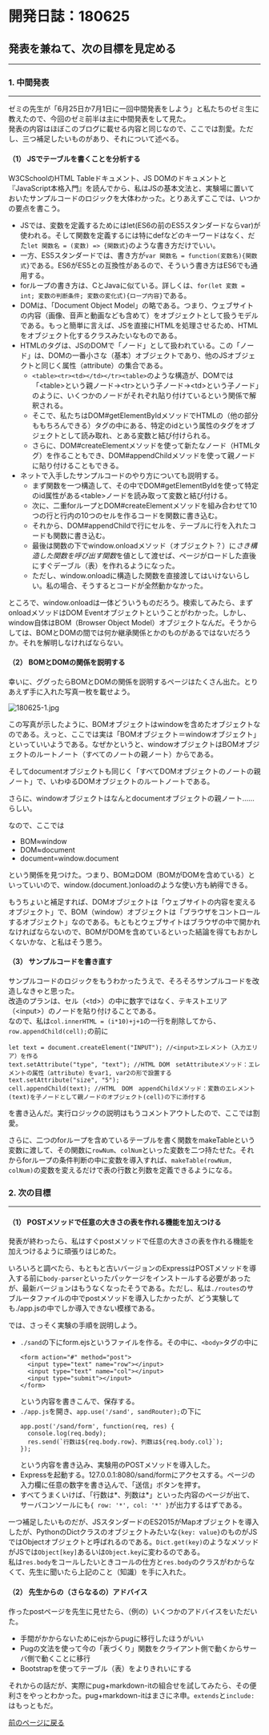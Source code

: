 # 開発日誌：180625

## 発表を兼ねて、次の目標を見定める
***

### 1. 中間発表
***

ゼミの先生が「6月25日か7月1日に一回中間発表をしよう」と私たちのゼミ生に教えたので、今回のゼミ前半は主に中間発表をして見た。  
発表の内容はほぼこのブログに載せる内容と同じなので、ここでは割愛。ただし、三つ補足したいものがあり、それについて述べる。

#### （1） JSでテーブルを書くことを分析する

W3CSchoolのHTML Tableドキュメント、JS DOMのドキュメントと『JavaScript本格入門』を読んでから、私はJSの基本文法と、実験場に置いておいたサンプルコードのロジックを大体わかった。とりあえずここでは、いつかの要点を書こう。  
* JSでは、変数を定義するためにはlet(ES6の前のES5スタンダードならvar)が使われる。そして関数を定義するには特にdefなどのキーワードはなく、だた`let 関数名 = (変数) => {関数式}`のような書き方だけでいい。  
* 一方、ES5スタンダードでは、書き方が`var 関数名 = function(変数名){関数式}`である。ES6がES5との互換性があるので、そういう書き方はES6でも通用する。
* forループの書き方は、CとJavaに似ている。詳しくは、`for(let 変数 = int; 変数の判断条件; 変数の変化式){ロープ内容}`である。
* DOMは、「Document Object Model」の略である。つまり、ウェブサイトの内容（画像、音声と動画なども含めて）をオブジェクトとして扱うモデルである。もっと簡単に言えば、JSを直接にHTMLを処理させるため、HTMLをオブジェクト化するクラスみたいなものである。
* HTMLのタグは、JSのDOMで「ノード」として扱われている。この「ノード」は、DOMの一番小さな（基本）オブジェクトであり、他のJSオブジェクトと同じく属性（attribute）の集合である。
  * `<table><tr><td></td></tr><table>`のような構造が、DOMでは「\<table\>という親ノード->\<tr\>という子ノード->\<td\>という子ノード」のように、いくつかのノードがそれぞれ貼り付けているという関係で解釈される。
  * そこで、私たちはDOM#getElementByIdメソッドでHTMLの<body>（他の部分ももちろんできる）タグの中にある、特定のidという属性のタグをオブジェクトとして読み取れ、とある変数と結び付けられる。
  * さらに、DOM#createElementメソッドを使って新たなノード（HTMLタグ）を作ることもでき、DOM#appendChildメソッドを使って親ノードに貼り付けることもできる。
* ネットで入手したサンプルコードのやり方についても説明する。
  * まず関数を一つ構造して、その中でDOM#getElementByIdを使って特定のid属性がある\<table\>ノードを読み取って変数と結び付ける。
  * 次に、二重forループとDOM#createElementメソッドを組み合わせて10つの行と行内の10つのセルを作るコードを関数に書き込む。
  * それから、DOM#appendChildで行にセルを、テーブルに行を入れたコードも関数に書き込む。
  * 最後は関数の下でwindow.onloadメソッド（オブジェクト？）に*さき構造した関数を呼び出す関数*を値として渡せば、ページがロードした直後にすぐデーブル（表）を作れるようになった。
  * ただし、window.onloadに構造した関数を直接渡してはいけないらしい。私の場合、そうするとコードが全然動かなかった。

ところで、window.onloadは一体どういうものだろう。検索してみたら、まずonloadメソッドはDOM Eventオブジェクトということがわかった。しかし、window自体はBOM（Browser Object Model）オブジェクトなんだ。そうからしては、BOMとDOMの間では何か継承関係とかのものがあるではないだろうか。それを解明しなければならない。

#### （2） BOMとDOMの関係を説明する

幸いに、ググったらBOMとDOMの関係を説明するページはたくさん出た。とりあえず手に入れた写真一枚を載せよう。

![180625-1.jpg][1]

この写真が示したように、BOMオブジェクトはwindowを含めたオブジェクトなのである。えっと、ここでは実は「BOMオブジェクト＝windowオブジェクト」といっていいようである。なぜかというと、windowオブジェクトはBOMオブジェクトのルートノート（すべてのノートの親ノート）からである。

そしてdocumentオブジェクトも同じく「すべてDOMオブジェクトのノートの親ノート」で、いわゆるDOMオブジェクトのルートノートである。

さらに、windowオブジェクトはなんとdocumentオブジェクトの親ノート……らしい。

なので、ここでは

* BOM≈window
* DOM≈document
* document=window.document

という関係を見つけた。つまり、BOM⊇DOM（BOMがDOMを含めている）といっていいので、window.(document.)onloadのような使い方も納得できる。

もうちょいと補足すれば、DOMオブジェクトは「ウェブサイトの内容を変えるオブジェクト」で、BOM（window）オブジェクトは「ブラウザをコントロールするオブジェクト」なのである。もともとウェブサイトはブラウザの中で開かれなければならないので、BOMがDOMを含めているといった結論を得てもおかしくないかな、と私はそう思う。

#### （3） サンプルコードを書き直す

サンプルコードのロジックをもうわかったうえで、そろそろサンプルコードを改造しなきゃと思った。  
改造のプランは、セル（\<td\>）の中に数字ではなく、テキストエリア（\<input\>）のノードを貼り付けることである。  
なので、私は`col.innerHTML = (i*10)+j+1`の一行を削除してから、`row.appendChild(cell);`の前に

```
let text = document.createElement("INPUT"); //<input>エレメント（入力エリア）を作る
text.setAttribute("type", "text"); //HTML DOM　setAttributeメソッド：エレメントの属性（attribute）をvar1, var2の形で設置する
text.setAttribute("size", "5");
cell.appendChild(text); //HTML　DOM　appendChildメソッド：変数のエレメント(text)を子ノードとして親ノードのオブジェクト(cell)の下に添付する
```

を書き込んだ。実行ロジックの説明はもうコメントアウトしたので、ここでは割愛。

さらに、二つのforループを含めているテーブルを書く関数をmakeTableという変数に渡して、その関数に`rowNum`、`colNum`といった変数を二つ持たせた。それからforループの条件判断の中に変数を導入すれば、`makeTable(rowNum, colNum)`の変数を変えるだけで表の行数と列数を定義できるようになる。

### 2. 次の目標
***

#### （1） POSTメソッドで任意の大きさの表を作れる機能を加えつける

発表が終わったら、私はすぐpostメソッドで任意の大きさの表を作れる機能を加えつけるように頑張りはじめた。

いろいろと調べたら、もともと古いバージョンのExpressはPOSTメソッドを導入する前に`body-parser`といったパッケージをインストールする必要があったが、最新バージョンはもうなくなったそうである。ただし、私は`./routes`のサブルータファイルの中でpostメソッドを導入したかったが、どう実験しても./app.jsの中でしか導入できない模様である。

では、さっそく実験の手順を説明しよう。

* `./sand`の下にform.ejsというファイルを作る。その中に、`<body>`タグの中に
  ```
  <form action="#" method="post">
    <input type="text" name="row"></input>
    <input type="text" name="col"></input>
    <input type="submit"></input>
  </form>
  ```  
  という内容を書きこんで、保存する。
* `./app.js`を開き、`app.use('/sand', sandRouter);`の下に
  ```
  app.post('/sand/form', function(req, res) {
    console.log(req.body);
    res.send(`行数は${req.body.row}、列数は${req.body.col}`);
  });
  ```  
  という内容を書き込み、実験用のPOSTメソッドを導入した。
* Expressを起動する。127.0.0.1:8080/sand/formにアクセスする。ページの入力欄に任意の数字を書き込んで、「送信」ボタンを押す。
* すべてうまくいけば、「行数は*、列数は*」といった内容のページが出て、サーバコンソールにも`{ row: '*', col: '*' }`が出力するはずである。

一つ補足したいものだが、JSスタンダードのES2015がMapオブジェクトを導入したが、PythonのDictクラスのオブジェクトみたいな`{key: value}`のものがJSではObjectオブジェクトと呼ばれるのである。`Dict.get(key)`のようなメソッドがJSでは`Object[key]`あるいは`Object.key`に変わるのである。  
私は`res.body`をコールしたいときコールの仕方と`res.body`のクラスがわからなくて、先生に聞いたら上記のこと（知識）を手に入れた。

#### （2） 先生からの（さらなるの）アドバイス

作ったpostページを先生に見せたら、（例の）いくつかのアドバイスをいただいた。

* 手間がかからないためにejsからpugに移行したほうがいい
* Pugの文法を使って今の「表づくり」関数をクライアント側で動くからサーバ側で動くことに移行
* Bootstrapを使ってテーブル（表）をよりきれいにする

それからの話だが、実際にpug+markdown-itの組合せを試してみたら、その便利さをやっとわかった。pug+markdown-itはまさにネ申。`extends`と`include:`はもっともだ。

[前のページに戻る][]


[前のページに戻る]: /blog "ブログ"
[1]: /images/180625-1.jpg "180625-1"
